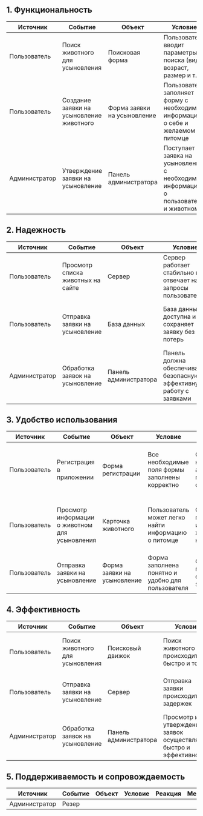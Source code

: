 ## 1. Функциональность

| Источник     | Событие                                | Объект                      | Условие                                                                      | Реакция                                                | Мера                                                                      |
| ------------ | -------------------------------------- | --------------------------- | ---------------------------------------------------------------------------- | ------------------------------------------------------ | -------------------------------------------------------------------------- |
| Пользователь | Поиск животного для усыновления         | Поисковая форма             | Пользователь вводит параметры поиска (вид, возраст, размер и т.д.)           | Отображение списка животных, соответствующих параметрам  | Пользователь должен найти подходящих животных для усыновления               |
| Пользователь | Создание заявки на усыновление животного | Форма заявки на усыновление | Пользователь заполняет форму с необходимой информацией о себе и желаемом питомце | Регистрация заявки на усыновление в системе               | Заявка должна быть сохранена с корректными данными                          |
| Администратор | Утверждение заявки на усыновление       | Панель администратора        | Поступает заявка на усыновление с необходимой информацией о пользователе и животном | Одобрение заявки и связь с пользователем для продолжения процесса усыновления | Заявка должна быть обработана и утверждена администратором                    |

## 2. Надежность

| Источник     | Событие                             | Объект      | Условие                                                    | Реакция                                        | Мера                                                                   |
| ------------ | ----------------------------------- | ----------- | ---------------------------------------------------------- | ----------------------------------------------- | ---------------------------------------------------------------------- |
| Пользователь | Просмотр списка животных на сайте   | Сервер      | Сервер работает стабильно и отвечает на запросы пользователей | Отображение списка животных для усыновления    | Сервер должен быть доступен и обеспечивать надежную загрузку данных    |
| Пользователь | Отправка заявки на усыновление      | База данных | База данных доступна и сохраняет заявку без потерь          | Сохранение заявки на усыновление в базе данных  | База данных должна сохранять информацию о заявках без ошибок           |
| Администратор | Обработка заявок на усыновление     | Панель администратора | Панель должна обеспечивать безопасную и эффективную работу с заявками | Обработка и утверждение заявок на усыновление  | Панель администратора должна быть стабильной и надежной в работе        |

## 3. Удобство использования

| Источник     | Событие                                       | Объект                | Условие                                                  | Реакция                                                  | Мера                                                                           |
| ------------ | --------------------------------------------- | --------------------- | -------------------------------------------------------- | -------------------------------------------------------- | ------------------------------------------------------------------------------ |
| Пользователь | Регистрация в приложении                       | Форма регистрации     | Все необходимые поля формы заполнены корректно           | Создание нового аккаунта пользователя в системе            | Форма регистрации должна быть интуитивно понятной и легкой для заполнения      |
| Пользователь | Просмотр информации о животном для усыновления | Карточка животного    | Пользователь может легко найти информацию о питомце      | Отображение подробной информации о животном на карточке   | Интерфейс должен быть удобным и информативным для просмотра данных о животных |
| Пользователь | Отправка заявки на усыновление                 | Форма заявки на усыновление | Форма заполнена понятно и удобно для пользователя         | Отображение подтверждения отправки заявки                   | Форма должна быть простой и интуитивной для заполнения заявки                   |

## 4. Эффективность

| Источник     | Событие                                     | Объект                | Условие                                                  | Реакция                                                  | Мера                                                                  |
| ------------ | ------------------------------------------- | --------------------- | -------------------------------------------------------- | -------------------------------------------------------- | --------------------------------------------------------------------- |
| Пользователь | Поиск животного для усыновления             | Поисковый движок      | Поиск животного происходит быстро и точно                | Отображение результатов поиска                             | Время выполнения поиска должно быть минимальным                        |
| Пользователь | Отправка заявки на усыновление               | Сервер                | Отправка заявки происходит без задержек                   | Подтверждение отправки заявки                              | Время отправки заявки должно быть минимальным                          |
| Администратор | Обработка заявок на усыновление               | Панель администратора | Просмотр и утверждение заявок осуществляется быстро и эффективно | Обработка и утверждение заявок на усыновление               | Заявки должны быть обработаны в установленные сроки и без задержек       |

## 5. Поддерживаемость и сопровождаемость

| Источник      | Событие                                       | Объект      | Условие                                                  | Реакция                                            | Мера                                                                   |
| ------------- | --------------------------------------------- | ----------- | -------------------------------------------------------- | -------------------------------------------------- | ---------------------------------------------------------------------- |
| Администратор | Резер
